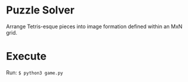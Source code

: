 # Puzzle Solver
Arrange Tetris-esque pieces into image formation defined within an MxN grid.

# Execute
Run: `$ python3 game.py`
